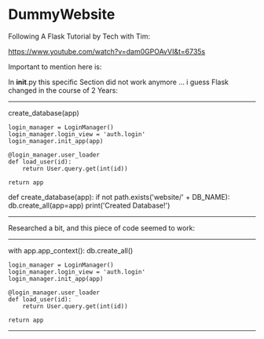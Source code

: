 # DummyWebsite


Following A Flask Tutorial by Tech with Tim:

https://www.youtube.com/watch?v=dam0GPOAvVI&t=6735s

Important to mention here is:

In __init__.py this specific Section did not work anymore ... i guess Flask changed in the course of 2 Years:

-----

create_database(app)

    login_manager = LoginManager()
    login_manager.login_view = 'auth.login'
    login_manager.init_app(app)

    @login_manager.user_loader
    def load_user(id):
        return User.query.get(int(id))

    return app


def create_database(app):
    if not path.exists('website/' + DB_NAME):
        db.create_all(app=app)
        print('Created Database!')

-----

Researched a bit, and this piece of code seemed to work: 

-----

with app.app_context():
        db.create_all()

    login_manager = LoginManager()
    login_manager.login_view = 'auth.login'
    login_manager.init_app(app)

    @login_manager.user_loader
    def load_user(id):
        return User.query.get(int(id))

    return app

-----
